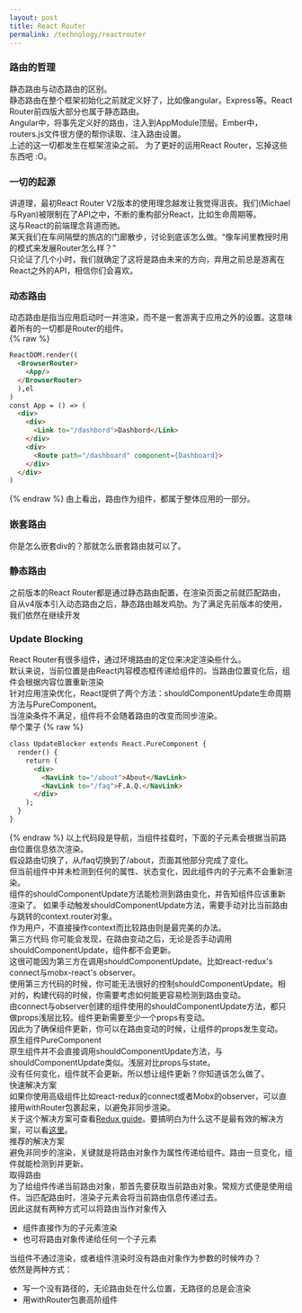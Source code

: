 ```yaml
---
layout: post
title: React Router
permalink: /technology/reactrouter
---
```

### 路由的哲理
  静态路由与动态路由的区别。  
  静态路由在整个框架初始化之前就定义好了，比如像angular，Express等。React Router前四版大部分也属于静态路由。  
  Angular中，将事先定义好的路由，注入到AppModule顶层。Ember中，routers.js文件很方便的帮你读取、注入路由设置。  
  上述的这一切都发生在框架渲染之前。
  为了更好的运用React Router，忘掉这些东西吧 :O。  
### 一切的起源
  讲道理，最初React Router V2版本的使用理念越发让我觉得沮丧。我们(Michael与Ryan)被限制在了API之中，不断的重构部分React，比如生命周期等。  
  这与React的前端理念背道而驰。  
  某天我们在车间隔壁的旅店的门廊散步，讨论到底该怎么做。“像车间里教授时用的模式来发展Router怎么样？”  
  只论证了几个小时，我们就确定了这将是路由未来的方向，弃用之前总是游离在React之外的API，相信你们会喜欢。  
### 动态路由  
  动态路由是指当应用启动时一并渲染，而不是一套游离于应用之外的设置。这意味着所有的一切都是Router的组件。  
  {% raw %}
  ```html
  ReactDOM.render((
    <BrowserRouter>
      <App/>
    </BrowserRouter>
    ),el
  )
  const App = () => (
    <div>
      <div>
        <Link to="/dashbord">Dashbord</Link>
      </div>
      <div>
        <Route path="/dashboard" component={Dashboard}>
      </div>
    </div>
  )
  ```
  {% endraw %}
  由上看出，路由作为组件，都属于整体应用的一部分。
### 嵌套路由  
  你是怎么嵌套div的？那就怎么嵌套路由就可以了。
### 静态路由
  之前版本的React Router都是通过静态路由配置，在渲染页面之前就匹配路由，自从v4版本引入动态路由之后，静态路由越发鸡肋。为了满足先前版本的使用，我们依然在继续开发
### Update Blocking
  React Router有很多组件，通过环境路由的定位来决定渲染些什么。    
  默认来说，当前位置是由React内容模态框传递给组件的。当路由位置变化后，组件会根据内容位置重新渲染  
  针对应用渲染优化，React提供了两个方法：shouldComponentUpdate生命周期方法与PureComponent。  
  当渲染条件不满足，组件将不会随着路由的改变而同步渲染。  
  举个栗子
  {% raw %}
  ```html
  class UpdateBlocker extends React.PureComponent {
    render() {
      return (
        <div>
          <NavLink to="/about">About</NavLink>
          <NavLink to="/faq">F.A.Q.</NavLink>
        </div>
      );
    }
  }
  ```
  {% endraw %}
  以上代码段是导航，当组件挂载时，下面的子元素会根据当前路由位置信息依次渲染。  
  假设路由切换了，从/faq切换到了/about，页面其他部分完成了变化。  
  但当前组件中并未检测到任何的属性、状态变化，因此组件内的子元素不会重新渲染。  
  组件的shouldComponentUpdate方法能检测到路由变化，并告知组件应该重新渲染了。
  如果手动触发shouldComponentUpdate方法，需要手动对比当前路由与跳转的context.router对象。  
  作为用户，不直接操作context而比较路由则是最完美的办法。  
  第三方代码
  你可能会发现，在路由变动之后，无论是否手动调用shouldComponentUpdate，组件都不会更新。  
  这很可能因为第三方在调用shouldComponentUpdate。比如react-redux's connect与mobx-react's observer。  
  使用第三方代码的时候，你可能无法很好的控制shouldComponentUpdate。相对的，构建代码的时候，你需要考虑如何能更容易检测到路由变动。  
  由connect与observer创建的组件使用的shouldComponentUpdate方法，都只做props浅层比较。组件更新需要至少一个props有变动。  
  因此为了确保组件更新，你可以在路由变动的时候，让组件的props发生变动。  
  原生组件PureComponent  
  原生组件并不会直接调用shouldComponentUpdate方法，与shouldComponentUpdate类似。浅层对比props与state。  
  没有任何变化，组件就不会更新。所以想让组件更新？你知道该怎么做了。  
  快速解决方案  
  如果你使用高级组件比如react-redux的connect或者Mobx的observer，可以直接用withRouter包裹起来，以避免非同步渲染。  
  关于这个解决方案可查看[Redux guide](https://github.com/ReactTraining/react-router/blob/master/packages/react-router/docs/guides/redux.md#blocked-updates)。要搞明白为什么这不是最有效的解决方案，可以看[这里](https://github.com/ReactTraining/react-router/pull/5552#issuecomment-331502281)。  
  推荐的解决方案  
  避免非同步的渲染，关键就是将路由对象作为属性传递给组件。路由一旦变化，组件就能检测到并更新。  
  取得路由  
  为了给组件传递当前路由对象，那首先要获取当前路由对象。常规方式便是使用<Route>组件。当<Route>匹配路由时，渲染子元素会将当前路由信息传递过去。  
  因此这就有两种方式可以将路由当作对象传入
  - 组件直接作为<Route>的子元素渲染  
  - <Route>也可将路由对象传递给任何一个子元素  

  当组件不通过<Route>渲染，或者组件渲染时没有路由对象作为参数的时候咋办？  
  依然是两种方式：  
  - 写一个没有路径的<Route>，无论路由处在什么位置，无路径的<Route>总是会渲染  
  - 用withRouter包裹高阶组件  
